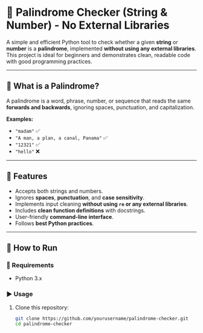 # 🔁 Palindrome Checker (String & Number) - No External Libraries

A simple and efficient Python tool to check whether a given **string** or **number** is a **palindrome**, implemented **without using any external libraries**. This project is ideal for beginners and demonstrates clean, readable code with good programming practices.

---

## 📌 What is a Palindrome?

A palindrome is a word, phrase, number, or sequence that reads the same **forwards and backwards**, ignoring spaces, punctuation, and capitalization.

**Examples:**
- `"madam"` ✅
- `"A man, a plan, a canal, Panama"` ✅
- `"12321"` ✅
- `"hello"` ❌

---

## 🧠 Features

- Accepts both strings and numbers.
- Ignores **spaces**, **punctuation**, and **case sensitivity**.
- Implements input cleaning **without using `re` or any external libraries**.
- Includes **clean function definitions** with docstrings.
- User-friendly **command-line interface**.
- Follows **best Python practices**.

---

## 🚀 How to Run

### 🔧 Requirements
- Python 3.x

### ▶️ Usage
1. Clone this repository:
   ```bash
   git clone https://github.com/yourusername/palindrome-checker.git
   cd palindrome-checker

